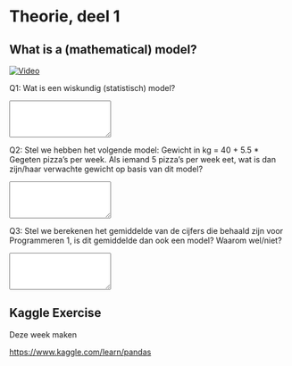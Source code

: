 # Theorie, deel 1

## What is a (mathematical) model?

[![Video](http://img.youtube.com/vi/yQhTtdq_y9M/0.jpg)](http://www.youtube.com/watch?v=yQhTtdq_y9M&list=PL1Jt9Mfqf6egxIC99vcbWeDWTvOVq-7Mf&index=2 "What is a (mathematical) model?")

Q1: Wat is een wiskundig (statistisch) model?

<textarea name="form[1_Q1]" rows="4" required></textarea>

Q2: Stel we hebben het volgende model: Gewicht in kg = 40 + 5.5 \* Gegeten pizza’s per week. Als iemand 5 pizza’s per week eet, wat is dan zijn/haar verwachte gewicht op basis van dit model?

<textarea name="form[1_Q2]" rows="4" required></textarea>

Q3: Stel we berekenen het gemiddelde van de cijfers die behaald zijn voor Programmeren 1, is dit gemiddelde dan ook een model? Waarom wel/niet?

<textarea name="form[1_Q3]" rows="4" required></textarea>

## Kaggle Exercise

Deze week maken

https://www.kaggle.com/learn/pandas